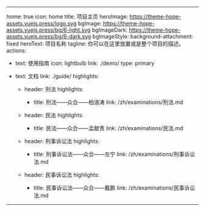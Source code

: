 <!--
 * @Author: 林允儿 Yoona Lim miraclefishleong@gmail.com
 * @Date: 2024-06-13 07:05:14
 * @LastEditors: 林允儿 Yoona Lim miraclefishleong@gmail.com
 * @LastEditTime: 2024-07-11 19:14:03
 * @FilePath: \YoonaLim.github.io\src\zh\examinations\2024国家统一法律职业资格考试.md
 * @Description: 这是默认设置,请设置`customMade`, 打开koroFileHeader查看配置 进行设置: https://github.com/OBKoro1/koro1FileHeader/wiki/%E9%85%8D%E7%BD%AE
-->
---
home: true
icon: home
title: 项目主页
heroImage: https://theme-hope-assets.vuejs.press/logo.svg
bgImage: https://theme-hope-assets.vuejs.press/bg/6-light.svg
bgImageDark: https://theme-hope-assets.vuejs.press/bg/6-dark.svg
bgImageStyle:
  background-attachment: fixed
heroText: 项目名称
tagline: 你可以在这里放置或是整个项目的描述。
actions:
  - text: 使用指南
    icon: lightbulb
    link: ./demo/
    type: primary

  - text: 文档
    link: ./guide/
highlights:
    - header: 刑法
      highlights:
        - title: 刑法——众合——柏浪涛
          link: /zh/examinations/刑法.md

    - header: 民法
      highlights:
        - title: 民法——众合——孟献贵
          link: /zh/examinations/民法.md

    - header: 刑事诉讼法
      highlights:
        - title: 刑事诉讼法——众合——左宁
          link: /zh/examinations/刑事诉讼法.md

    - header: 民事诉讼法
      highlights:
        - title: 民事诉讼法——众合——戴鹏
          link: /zh/examinations/民事诉讼法.md
---

<!--
 * @Author: 林允儿 Yoona Lim miraclefishleong@gmail.com
 * @Date: 2024-06-13 07:05:14
 * @LastEditors: 林允儿 Yoona Lim miraclefishleong@gmail.com
 * @LastEditTime: 2024-07-05 06:13:03
 * @FilePath: \YoonaLim.github.io\src\zh\examinations\2024国家统一法律职业资格考试.md
 * @Description: 这是默认设置,请设置`customMade`, 打开koroFileHeader查看配置 进行设置: https://github.com/OBKoro1/koro1FileHeader/wiki/%E9%85%8D%E7%BD%AE
-->
